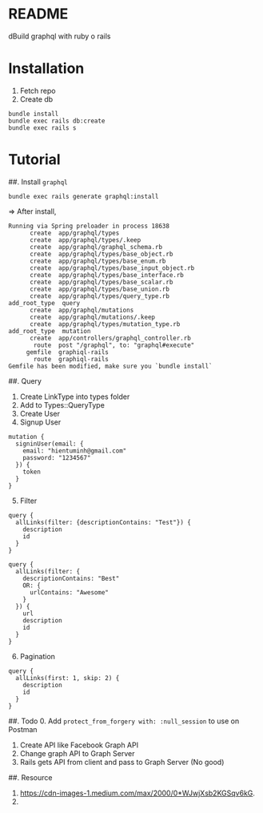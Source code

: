 # README
dBuild graphql with ruby o rails

# Installation
1. Fetch repo
2. Create db
```
bundle install
bundle exec rails db:create
bundle exec rails s
```
# Tutorial
##. Install `graphql`
```
bundle exec rails generate graphql:install
```
=> After install,
```
Running via Spring preloader in process 18638
      create  app/graphql/types
      create  app/graphql/types/.keep
      create  app/graphql/graphql_schema.rb
      create  app/graphql/types/base_object.rb
      create  app/graphql/types/base_enum.rb
      create  app/graphql/types/base_input_object.rb
      create  app/graphql/types/base_interface.rb
      create  app/graphql/types/base_scalar.rb
      create  app/graphql/types/base_union.rb
      create  app/graphql/types/query_type.rb
add_root_type  query
      create  app/graphql/mutations
      create  app/graphql/mutations/.keep
      create  app/graphql/types/mutation_type.rb
add_root_type  mutation
      create  app/controllers/graphql_controller.rb
       route  post "/graphql", to: "graphql#execute"
     gemfile  graphiql-rails
       route  graphiql-rails
Gemfile has been modified, make sure you `bundle install`
```
##. Query
1. Create LinkType into types folder
2. Add to Types::QueryType
3. Create User
4. Signup User
```
mutation {
  signinUser(email: {
    email: "hientuminh@gmail.com"
    password: "1234567"
  }) {
    token
  }
}
```
5. Filter
```
query {
  allLinks(filter: {descriptionContains: "Test"}) {
    description
    id
  }
}

query {
  allLinks(filter: {
    descriptionContains: "Best"
    OR: {
      urlContains: "Awesome"
    }
  }) {
    url
    description
    id
  }
}

```
6. Pagination
```
query {
  allLinks(first: 1, skip: 2) {
    description
    id
  }
}
```

##. Todo
0. Add `protect_from_forgery with: :null_session` to use on Postman
1. Create API like Facebook Graph API
2. Change graph API to Graph Server
3. Rails gets API from client and pass to Graph Server (No good)

##. Resource
1. https://cdn-images-1.medium.com/max/2000/0*WJwjXsb2KGSqv6kG.
2.
